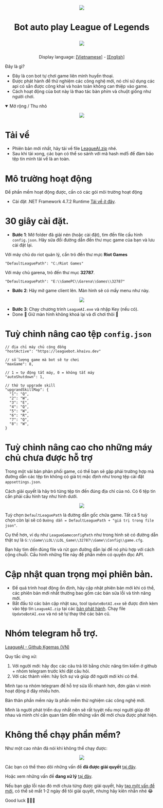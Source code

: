 <h1 align="center">
  <img src="https://user-images.githubusercontent.com/93424739/194055848-84830c09-dd8a-4017-b691-5198130bd3f0.jpg">
</h1>

<h1 align="center">
  <p>Bot auto play League of Legends<p>
  <img src="https://readme-typing-svg.herokuapp.com?color=%2336BCF7&center=true&vCenter=true&width=380&lines=Bot+AI+League+of+Legends">
</h1>


<p align="center">
  Display language:
  <a href="https://github.com/kgemas/League-AI/blob/main/README.md">[Vietnamese]</a>
  -
  <a href="https://github.com/kgemas/League-AI/blob/main/README.EN.md">[English]</a>
</p

Đây là gì?
===
- Đây là con bot tự chơi game liên minh huyền thoại.
- Được phát hành để thử nghiệm các công nghệ mới, nó chỉ sử dụng các api có sẵn được công khai và hoàn toàn không can thiệp vào game.
- Cách hoạt động của bot này là thao tác bàn phím và chuột giống như người chơi.
<details open>
  <summary>Mở rộng / Thu nhỏ</summary>
  <p align="center">
    <img src="https://github.com/kgemas/League-AI/raw/main/Assets/example.gif">
  </p>
</details>


Tải về
===
- Phiên bản mới nhất, hãy tải về file [LeagueAI.zip](https://github.com/kgemas/League-AI/releases/latest) nhé.
- Sau khi tải xong, các bạn có thể so sánh với mã hash md5 để đảm bảo tệp tin mình tải về là an toàn.



Mô trường hoạt động
===========
Để phần mềm hoạt động được, cần có các gói môi trường hoạt động
- Cài đặt .NET Framework 4.7.2 Runtime [Tải về ở đây](https://go.microsoft.com/fwlink/?LinkId=863262).



30 giây cài đặt.
===
- **Bước 1**: Mở folder đã giải nén (hoặc cài đặt), tìm đến file cấu hình ```config.json```. Hãy sửa đổi đường dẫn đến thư mục game của bạn và lưu cài đặt lại.

Với máy chủ do riot quản lý, cần trỏ đến thư mực **Riot Games**
```
"DefaultLeaguePath": "C:/Riot Games"
```
Với máy chủ garena, trỏ đến thư mục **32787**.
```
"DefaultLeaguePath": "E:\\GamePC\\Garena\\Games\\32787"
```

- **Bước 2**: Hãy mở game client lên. Màn hình sẽ có mấy menu như này.
<p align="center">
  <img src="https://github.com/kgemas/League-AI/raw/main/Assets/dashboard.PNG">
</p>

- **Bước 3**: Chạy chương trình ```LeagueAI.exe``` và nhập Key (nếu có).
- Done 🎉 Giữ màn hình không khoá lại và đi chơi thôi 💃



Tuỳ chỉnh nâng cao tệp ```config.json```
===========
```
// địa chỉ máy chủ cộng đồng
"hostActive": "https://leaguebot.khaivu.dev"

// số lượng game mà bot sẽ tự chơi
"maxGame": 8,

// 1 = tự động tắt máy, 0 = không tắt máy
"autoShutdown": 1,

// thứ tự upgrade skill
"upgrandSkillMap": {
  "1": "Q",
  "2": "W",
  "3": "E",
  "4": "Q",
  "5": "W",
  "6": "R",
  "7": "Q",
  "8": "W",
}
```

Tuỳ chỉnh nâng cao cho những máy chủ chưa được hỗ trợ
===========
Trong một vài bản phân phối game, có thể bạn sẽ gặp phải trường hợp mà đường dẫn các tệp tin không có giá trị mặc định như trong tệp cài đặt ```appsettings.json```. 

Cách giải quyết là hãy trỏ từng tệp tin đến đúng địa chỉ của nó. Có 6 tệp tin cần phải cấu hình tay như hình dưới.

<p align="center">
  <img src="https://github.com/kgemas/League-AI/raw/main/Assets/adventureConfig.PNG">
</p>

Tuỳ chọn ```DefaultLeaguePath``` là đường dẫn gốc chứa game. Tất cả 5 tuỳ chọn còn lại sẽ có ```Đường dẫn = DefaultLeaguePath + "giá trị trong file json"```.

Cụ thể hơn, ví dụ như ```LeagueGameconfigPath``` như trong hình sẽ có đường dẫn thật sự là ```G:\\Game\\LOL\\LOL_Game\\32787\\Game\\Config\\game.cfg```.

Bạn hãy tìm đến đúng file và rút gọn đường dẫn lại để nó phù hợp với cách cộng chuỗi. Cấu hình những file này để phần mềm có quyền đọc API.



Cập nhật quan trọng mọi phiên bản.
===========
- Để quá trình hoạt động ổn định, hãy cập nhật phiên bản mới khi có thể, các phiên bản mới nhất thường bao gồm các bản sửa lỗi và tính năng mới.
- Bắt đầu từ các bản cập nhật sau, tool ```UpdateBotAI.exe``` sẽ được đính kèm vào tệp tin ```LeagueAI.zip``` tại các [bản phát hành](https://github.com/kgemas/League-AI/releases/latest). Chạy file ```UpdateBotAI.exe``` và nó sẽ tự thay thế các bản cũ.



Nhóm telegram hỗ trợ.
===
[LeagueAI - Github Kgemas (VN)](https://t.me/+HBclRDdmP4pjYjNl)

Quy tắc ứng xử:
1. Với người mới: hãy đọc các câu trả lời bằng chức năng tìm kiếm ở github + nhóm telegram trước khi đặt câu hỏi.
2. Với các thành viên: hãy lịch sự và giúp đỡ người mới khi có thể.

Mình tạo ra nhóm telegram để hỗ trợ sửa lỗi nhanh hơn, đơn giản vì mình hoạt động ở đây nhiều hơn. 

Bản thân phần mềm này là phần mềm thử nghiệm các công nghệ mới.

Mình là người phát triển duy nhất nên sẽ rất tuyệt nếu mọi người giúp đỡ nhau và mình chỉ cần quan tâm đến những vấn đề mới chưa được phát hiện.



Không thể chạy phần mềm?
===
Như một cao nhân đã nói khi không thể chạy được:
<p align="center">
  <img src="https://user-images.githubusercontent.com/93424739/212647023-0b3e30a5-bfd2-4bb0-966a-8f32cbb2c587.png">
</p>

Các bạn có thể theo dõi những vấn đề **đã được giải quyết** [tại đây](https://github.com/kgemas/League-AI/issues?q=is%3Aissue+is%3Aclosed).

Hoặc xem những vấn đề **đang xử lý** [tại đây](https://github.com/kgemas/League-AI/issues?q=is%3Aopen+is%3Aissue).

Nếu bạn gặp lỗi nào đó mới chưa từng được giải quyết, hãy [tạo một vấn đề mới](https://github.com/kgemas/League-AI/issues/new/choose), có thể sẽ mất 1-2 ngày để tôi giải quyết, nhưng hãy kiên nhẫn nhé 😂

Good luck 🐱‍👤🎶
